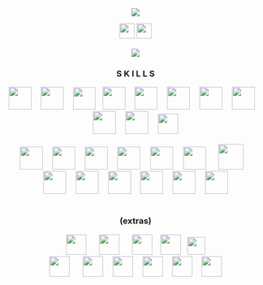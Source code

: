  <p align="center">
  <a href="https://github.com/helfese"><img src="https://readme-typing-svg.demolab.com/?lines=-.-+.-+.-.+-..+.-+...+....+.+...-&center=true&color=0969da"/></a>
</p>

<div align="center">
  <a href="https://www.youtube.com/@Helfese" target="blank"><img src="https://img.shields.io/static/v1?message=Youtube&logo=youtube&label=&color=FF0000&logoColor=white&labelColor=&style=for-the-badge" height="30"/></a>
  <a href="https://linkedin.com/in/helfese" target="blank"><img src="https://img.shields.io/static/v1?message=LinkedIn&logo=linkedin&label=&color=0077B5&logoColor=white&labelColor=&style=for-the-badge" height="30"/></a>
</div><br>

<div align="center"><img src="https://github-readme-stats.vercel.app/api/top-langs?username=helfese&theme=transparent&layout=donut-vertical&hide_border=true&hide_title=true&hide_progress=true&text_color=0969da"/></div>

<h3 align="center">S K I L L S</h3>
<div align="center">
<img src="https://cdn.jsdelivr.net/gh/devicons/devicon@latest/icons/mysql/mysql-original.svg" height="45"/><img width="14"/>                                                                                                <!-- MySQL -->
<img src="https://i.postimg.cc/xCHkgwYj/OTgxd3mt-400x400-removebg-preview.png" height="45"/><img width="15"/>                                                                                                               <!-- Azure Data Studio -->
<img src="https://upload.wikimedia.org/wikipedia/commons/7/7f/Erwin_logo.png" height="44"/><img width="10"/>                                                                                                                <!-- erwin Data Modeler -->
<img src="https://i.postimg.cc/654bqT02/png-transparent-tableau-software-hd-logo-removebg-preview.png" height="45"/><img width="14"/>                                                                                       <!-- Tableau -->
<img src="https://cdn.jsdelivr.net/gh/devicons/devicon/icons/python/python-original.svg" height="45"/><img width="15"/>                                                                                                     <!-- Python -->
<img src="https://cdn.jsdelivr.net/gh/devicons/devicon/icons/c/c-original.svg" height="45"/><img width="15"/>                                                                                                               <!-- C -->
<img src="https://cdn.jsdelivr.net/gh/devicons/devicon@latest/icons/rust/rust-original.svg" height="45"/><img width="15"/>                                                                                                  <!-- Rust -->
<img src="https://i.ibb.co/bB3h1Z7/images-removebg-preview.png" height="45"/><img width="15"/>                                                                                                                              <!-- AWS -->
<img src="https://i.postimg.cc/HWfTc1Tn/images-removebg-preview.png" height="45"/><img width="15"/>                                                                                                                         <!-- GNS3 -->
<img src="https://upload.wikimedia.org/wikipedia/commons/thumb/5/5a/Vmware_workstation_16_icon.svg/800px-Vmware_workstation_16_icon.svg.png" height="45"/><img width="15"/>                                                 <!-- VMware Workstation -->
<img src="https://i.ibb.co/sQXMqsn/png-transparent-microsoft-windows-logo-art-microsoft-servers-windows-server-2016-computer-servers-wi.png" height="40"/>                                                                  <!-- Windows Server -->
</div><br>
<div align="center">
<img src="https://cdn.jsdelivr.net/gh/devicons/devicon/icons/cplusplus/cplusplus-original.svg" height="45"/><img width="15"/>                                                                                               <!-- C++ -->
<img src="https://cdn.jsdelivr.net/gh/devicons/devicon@latest/icons/vscode/vscode-original.svg" height="45"/><img width="15"/>                                                                                              <!-- VS Code -->
<img src="https://cdn.jsdelivr.net/gh/devicons/devicon@latest/icons/neovim/neovim-original.svg" height="45"/><img width="15"/>                                                                                              <!-- Neovim -->
<img src="https://cdn.jsdelivr.net/gh/devicons/devicon/icons/git/git-original.svg" height="45"/><img width="16"/>                                                                                                           <!-- Git -->
<img src="https://wiki.installgentoo.com/images/f/f9/Arch-linux-logo.png" height="45"/><img width="16"/>                                                                                                                    <!-- Arch -->
<img src="https://cdn.jsdelivr.net/gh/devicons/devicon/icons/html5/html5-original.svg" height="45"/><img width="20"/>                                                                                                       <!-- HTML -->
<img src="https://nasm-tutorial.akash.website/img/nasm-logo.png" height="50"/><img width="15"/>                                                                                                                             <!-- Assembly -->
<img src="https://cdn.jsdelivr.net/gh/devicons/devicon@latest/icons/css3/css3-original.svg" height="45"/><img width="15"/>                                                                                                  <!-- CSS -->
<img src="https://cdn.jsdelivr.net/gh/devicons/devicon/icons/linux/linux-original.svg" height="45"/><img width="15"/>                                                                                                       <!-- Linux -->
<img src="https://cdn.jsdelivr.net/gh/devicons/devicon@latest/icons/gitlab/gitlab-original.svg" height="45"/><img width="15"/>                                                                                              <!-- GitLab -->
<img src="https://upload.wikimedia.org/wikipedia/commons/thumb/4/4b/Bash_Logo_Colored.svg/2048px-Bash_Logo_Colored.svg.png" height="45"/><img width="15"/>                                                                  <!-- Bash -->
<img src="https://cdn.jsdelivr.net/gh/devicons/devicon@latest/icons/visualstudio/visualstudio-original.svg" height="45"/><img width="15"/>                                                                                  <!-- Visual Studio -->
<img src="https://cdn.jsdelivr.net/gh/devicons/devicon@latest/icons/csharp/csharp-original.svg" height="45"/>                                                                                                               <!-- C# -->
<!--
</div><br>
<div align="center">
<img src="https://upload.wikimedia.org/wikipedia/commons/thumb/4/48/Markdown-mark.svg/1200px-Markdown-mark.svg.png" height="45"/><img width="18"/>                                                                          <!- Markdown ->
<img src="https://starbeamrainbowlabs.com/images/logos/swi-prolog.svg" height="45"/>                                                                                                                                        <!- Prolog ->
<img src="https://upload.wikimedia.org/wikipedia/commons/thumb/1/1b/R_logo.svg/1200px-R_logo.svg.png" height="45"/><img width="15"/>                                                                                        <!- R -> 
<img src="https://i.postimg.cc/KvHfj7kb/68747470733a2f2f63646e2e66726565626965737570706c792e636f6d2f6c6f676f732f6c617267652f32782f6c61746578.png" height="32"/>                                                             <!- LaTeX ->
<!- more ->
 -->
</div><br>

<h3 align="center">(extras)</h3>
<div align="center">
<img src="https://i.ibb.co/sVBg13M/JFD-MT5-header.png" height="40"/><img width="21"/>                                                                                                                                       <!-- MetaTrader -->
<img src="https://excel-gurus.com/image/catalog/excellogo.png" height="40"/><img width="21"/>                                                                                                                               <!-- Excel -->
<img src="https://seeklogo.com/images/P/powerpoint-logo-815F485B61-seeklogo.com.png" height="40"/><img width="12"/>                                                                                                         <!-- PowerPoint -->
<img src="https://upload.wikimedia.org/wikipedia/commons/thumb/f/fd/Microsoft_Office_Word_%282019%E2%80%93present%29.svg/512px-Microsoft_Office_Word_%282019%E2%80%93present%29.svg.png" height="40"/><img width="9"/>      <!-- Word -->
<img src="https://i.postimg.cc/SNz0yfD0/68747470733a2f2f692e6962622e636f2f624b79745947772f6a2d48792d52636a75312d547971752d575a52692d54783868.png" height="35"/>                                                             <!-- TradingView  -->
</div>
<div align="center">
<img src="https://i.postimg.cc/MZVLfF0D/68747470733a2f2f75706c6f61642e77696b696d656469612e6f72672f77696b6970656469612f636f6d6d6f6e732f642f64.png" height="40"/><img width="22"/>                                            <!-- Procreate -->
<img src="https://upload.wikimedia.org/wikipedia/commons/thumb/a/af/Adobe_Photoshop_CC_icon.svg/1200px-Adobe_Photoshop_CC_icon.svg.png" height="40"/><img width="15"/>                                                      <!-- Photoshop -->
<img src="https://upload.wikimedia.org/wikipedia/commons/thumb/4/40/Adobe_Premiere_Pro_CC_icon.svg/1200px-Adobe_Premiere_Pro_CC_icon.svg.png" height="40"/><img width="15"/>                                                <!-- Premiere Pro -->
<img src="https://upload.wikimedia.org/wikipedia/commons/thumb/c/cb/Adobe_After_Effects_CC_icon.svg/1200px-Adobe_After_Effects_CC_icon.svg.png" height="40"/><img width="14"/>                                              <!-- After Effects -->
<img src="https://upload.wikimedia.org/wikipedia/commons/thumb/0/0e/Adobe_Audition_CC_icon_%282020%29.svg/1024px-Adobe_Audition_CC_icon_%282020%29.svg.png" height="40"/><img width="14"/>                                  <!-- Audition -->
<img src="https://upload.wikimedia.org/wikipedia/commons/thumb/0/0c/Blender_logo_no_text.svg/2503px-Blender_logo_no_text.svg.png" height="40"/>                                                                             <!-- Blender -->
</div>
